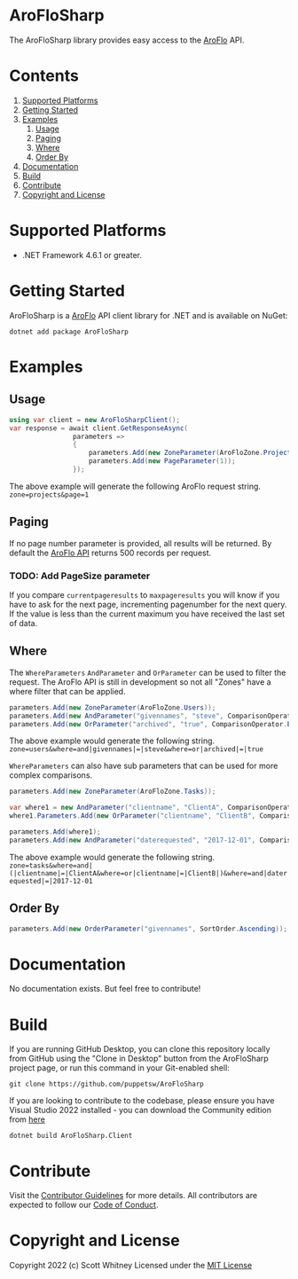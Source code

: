# AroFloSharp

The AroFloSharp library provides easy access to the [AroFlo](https://www.aroflo.com) API.

# Contents
1. [Supported Platforms](#supported-platforms)
2. [Getting Started](#getting-started)
3. [Examples](#examples)
   1. [Usage](#usage)
   2. [Paging](#paging)
   3. [Where](#where)
   4. [Order By](#order-by)
4. [Documentation](#documentation)
5. [Build](#build)
6. [Contribute](#contribute)
7. [Copyright and License](#copyright-and-license)

# Supported Platforms
* .NET Framework 4.6.1 or greater.

# Getting Started

AroFloSharp is a [AroFlo](https://wwww.aroflo.com) API client library for .NET and is available on NuGet:

`
dotnet add package AroFloSharp
`

# Examples

## Usage

```cs
using var client = new AroFloSharpClient();
var response = await client.GetResponseAsync(
                parameters =>
                {
                    parameters.Add(new ZoneParameter(AroFloZone.Projects));
                    parameters.Add(new PageParameter(1));
                });
```

The above example will generate the following AroFlo request string. `zone=projects&page=1`

## Paging

If no page number parameter is provided, all results will be returned. By default the [AroFlo API](https://apidocs.aroflo.com/?version=latest#paging-in-aroflo-api) returns 500 records per request.

### TODO: Add PageSize parameter

If you compare `currentpageresults` to `maxpageresults` you will know if you have to ask for the next page, incrementing pagenumber for the next query. If the value is less than the current maximum you have received the last set of data.

## Where

The `WhereParameters` `AndParameter` and `OrParameter` can be used to filter the request. The AroFlo API is still in development so not all "Zones" have a where filter that can be applied. 

```cs
parameters.Add(new ZoneParameter(AroFloZone.Users));
parameters.Add(new AndParameter("givennames", "steve", ComparisonOperator.Equal));
parameters.Add(new OrParameter("archived", "true", ComparisonOperator.Equal));
```

The above example would generate the following string.
`zone=users&where=and|givennames|=|steve&where=or|archived|=|true`

`WhereParameters` can also have sub parameters that can be used for more complex comparisons.

```cs
parameters.Add(new ZoneParameter(AroFloZone.Tasks));

var where1 = new AndParameter("clientname", "ClientA", ComparisonOperator.Equal);
where1.Parameters.Add(new OrParameter("clientname", "ClientB", ComparisonOperator.Equal));

parameters.Add(where1);
parameters.Add(new AndParameter("daterequested", "2017-12-01", ComparisonOperator.Equal));
```

The above example would generate the following string.
`zone=tasks&where=and|(|clientname|=|ClientA&where=or|clientname|=|ClientB|)&where=and|daterequested|=|2017-12-01`

## Order By

```cs
parameters.Add(new OrderParameter("givennames", SortOrder.Ascending));
```

# Documentation

No documentation exists. But feel free to contribute!

# Build

If you are running GitHub Desktop, you can clone this repository locally from
GitHub using the "Clone in Desktop" button from the AroFloSharp project page,
or run this command in your Git-enabled shell:

`git clone https://github.com/puppetsw/AroFloSharp`

If you are looking to contribute to the codebase, please ensure you have Visual
Studio 2022 installed - you can download the Community edition from
[here](https://visualstudio.microsoft.com/vs/)

`dotnet build AroFloSharp.Client`

# Contribute
Visit the [Contributor Guidelines](https://github.com/puppetsw/AroFloSharp/blob/master/CONTRIBUTING.md)
for more details. All contributors are expected to follow our
[Code of Conduct](https://github.com/puppetsw/AroFloSharp/blob/master/CODE_OF_CONDUCT.md).

# Copyright and License

Copyright 2022 (c) Scott Whitney
Licensed under the [MIT License](LICENSE.md)
